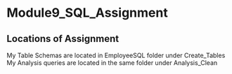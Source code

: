 # Module9_SQL_Assignment

## Locations of Assignment
My Table Schemas are located in EmployeeSQL folder under Create_Tables
My Analysis queries are located in the same folder under Analysis_Clean
